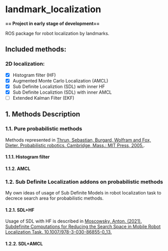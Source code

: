 # landmark_localization

__== Project in early stage of development==__

ROS package for robot localization by landmarks.

## Included methods:
### 2D localization: 
 - [x] Histogram filter (HF)
 - [x] Augmented Monte Carlo Localization (AMCL)
 - [x] Sub Definite Localiztion (SDL) with inner HF
 - [x] Sub Definite Localiztion (SDL) with inner AMCL
 - [ ] Extended Kalman Filter (EKF)

## 1. Methods Description
### 1.1. Pure probabilistic methods
Methods represented in [Thrun, Sebastian, Burgard, Wolfram and Fox, Dieter. Probabilistic robotics. Cambridge, Mass.: MIT Press, 2005.](https://docs.ufpr.br/~danielsantos/ProbabilisticRobotics.pdf).
#### 1.1.1. Histogram filter

#### 1.1.2. AMCL

### 1.2. Sub Definite Localization addons on probabilistic methods
My own ideas of usage of Sub Definite Models in robot localization task to decrece search area for probabilistic methods.
#### 1.2.1. SDL+HF
Usage of SDL with HF is described in [Moscowsky, Anton. (2021). Subdefinite Computations for Reducing the Search Space in Mobile Robot Localization Task. 10.1007/978-3-030-86855-0_13.](https://www.researchgate.net/publication/355050502_Subdefinite_Computations_for_Reducing_the_Search_Space_in_Mobile_Robot_Localization_Task)

#### 1.2.2. SDL+AMCL




